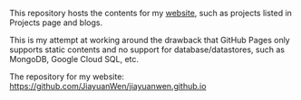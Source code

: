 This repository hosts the contents for my [website](https://jiayuanWen.github.io), such as projects listed in Projects page and blogs.

This is my attempt at working around the drawback that GitHub Pages only supports static contents and no support for database/datastores, such as MongoDB, Google Cloud SQL, etc.

The repository for my website: https://github.com/JiayuanWen/jiayuanwen.github.io
